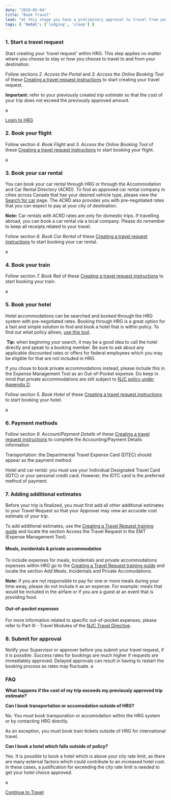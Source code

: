 ```yaml
---
date: "2019-05-04"
title: "Book Travel"
lead: "At this stage you have a preliminary approval to travel from your Supervisor and are ready to book your transporation, accomodation, and other services.  This guide is appliacle only to those departments that currently use the HRG system to book travel."
tags: { 'hotel': ['lodging', 'sleep'] }
--- 
```

<article class="content-left col-xs-12 col-sm-12 col-md-12">

<div class="card px-4 pt-4 my-4 bg-light">
    <div class="row">
        <div class="col-sm-8">

### 1. Start a travel request

Start creating your 'travel request' within HRG.  This step applies no matter where you choose to stay or how you choose to travel to and from your destination.

Follow sections *2. Access the Portal* and *3. Access the Online Booking Tool* of these [Creating a travel request instructions](https://hrg.exceedlms.com/student/activity/220776-en-ug-creating-a-travel-request) to start creating your travel request. 

**Important:** refer to your previously created *trip estimate* so that the cost of your trip does not exceed the previously approved amount.

a
        </div>
        <div class="col-sm-4">
            <p class="text-center"><a href="https://isuite6.hrgworldwide.com/gcportal/en-ca/sts.aspx"  class="btn btn-primary my-4 px-4" target="_blank">Login to HRG</a></p>
        </div>
    </div>
</div>

<div class="card px-4 pt-4 my-4 bg-light">
    <div class="row">
        <div class="col-sm-8">

### 2. Book your flight


Follow section *4. Book Flight* and *3. Access the Online Booking Tool* of these [Creating a travel request instructions](https://hrg.exceedlms.com/student/activity/220776-en-ug-creating-a-travel-request) to start booking your flight.
​

a
        </div>
        <div class="col-sm-4">
        </div>
    </div>
</div>

<div class="card px-4 pt-4 my-4 bg-light">
    <div class="row">
        <div class="col-sm-8">

### 3. Book your car rental

You can book your car rental through HRG or through the Accommodation and Car Rental Directory (ACRD).  To find an approved car rental company in cities across Canada that has your desired vehicle type, please view the [Search for car](https://rehelv-acrd.tpsgc-pwgsc.gc.ca/ACRDS/rechercher-search-4-eng.aspx) page. The ACRD also provides you with pre-negotiated rates that you can expect to pay at your city of destination.

**Note:** Car rentals with ACRD rates are only for domestic trips. If travelling abroad, you can book a car rental via a local company. Please do remember to keep all receipts related to your travel.  

Follow section *6. Book Car Rental* of these [Creating a travel request instructions](https://hrg.exceedlms.com/student/activity/220776-en-ug-creating-a-travel-request) to start booking your car rental.
​

a
        </div>
        <div class="col-sm-4">
        </div>
    </div>
</div>

<div class="card px-4 pt-4 my-4 bg-light">
    <div class="row">
        <div class="col-sm-8">

### 4. Book your train
 

Follow section *7. Book Rail* of these [Creating a travel request instructions](https://hrg.exceedlms.com/student/activity/220776-en-ug-creating-a-travel-request) to start booking your train.
​

a
        </div>
        <div class="col-sm-4">
        </div>
    </div>
</div>

<div class="card px-4 pt-4 my-4 bg-light">
    <div class="row">
        <div class="col-sm-8">

### 5. Book your hotel

Hotel accommodations can be searched and booked through the HRG system with pre-negotiated rates. Booking through HRG is a great option for a fast and simple solution to find and book a hotel that is within policy. To find out what policy allows, [use this tool](/en/rates/).
​

​
**Tip:** when beginning your search, it may be a good idea to call the hotel directly and speak to a booking member. Be sure to ask about any applicable discounted rates or offers for federal employees which you may be eligible for that are not included in HRG.

If you chose to book private accommodations instead, please include this in the Expense Management Tool as an Out-of-Pocket expense. Do keep in mind that private accommodations are still subject to [NJC policy under Appendix D](https://www.njc-cnm.gc.ca/directive/app_d/en). 

Follow section *5. Book Hotel* of these [Creating a travel request instructions](https://hrg.exceedlms.com/student/activity/220776-en-ug-creating-a-travel-request) to start booking your hotel.
​

a
        </div>
        <div class="col-sm-4">
        </div>
    </div>
</div>



<div class="card px-4 pt-4 my-4 bg-light">
    <div class="row">
        <div class="col-sm-8">

### 6. Payment methods

Follow section *9. Account/Payment Details* of these [Creating a travel request instructions](https://hrg.exceedlms.com/student/activity/220776-en-ug-creating-a-travel-request) to complete the Accounting/Payment Details information

Transportation: the Departmental Travel Expense Card (DTEC) should appear as the payment method.

Hotel and car rental: you must use your Individual Designated Travel Card (IDTC) or your personal credit card. However, the IDTC card is the preferred method of payment.
        </div>
        <div class="col-sm-4">
        </div>
    </div>
</div>



<div class="card px-4 pt-4 my-4 bg-light">
    <div class="row">
        <div class="col-sm-8">

### 7. Adding additional estimates

Before your trip is finalized, you must first add all other additional estimates to your Travel Request so that your Approver may view an accurate cost estimate of your trip.


To add additional estimates, use the [Creating a Travel Request training guide](https://hrg.exceedlms.com/student/activity/220776-en-ug-creating-a-travel-request) and locate the section Access the Travel Request in the EMT (Expense Management Tool).

#### Meals, incidentals & private accommodation

To include expenses for meals, incidentals and private accommodations expenses within HRG go to the [Creating a Travel Request training guide](https://hrg.exceedlms.com/student/activity/220776-en-ug-creating-a-travel-request) and locate the section Add Meals, Incidentals and Private Accomodations.

**Note:** if you are not responsible to pay for one or more meals during your time away, please do not include it as an expense. For example: meals that would be included in the airfare or if you are a guest at an event that is providing food.

#### Out-of-pocket expenses
For more information related to specific out-of-pocket expenses, please refer to Part III - Travel Modules of the [NJC Travel Directive](https://www.njc-cnm.gc.ca/directive/d10/v238/en).
​        </div>
        <div class="col-sm-4">
        </div>
    </div>
</div>



<div class="card px-4 pt-4 my-4 bg-light">
    <div class="row">
        <div class="col-sm-8">

### 8. Submit for approval

Notify your Supervisor or approver before you submit your travel request, if it is possible. Success rates for bookings are much higher if requests are immediately approved. Delayed approvals can result in having to restart the booking process as rates may fluctuate. 
a
        </div>
        <div class="col-sm-4">
        </div>
    </div>
</div>

<div class="card p-4 my-4 bg-light">
    <div class="row">
        <div class="col-sm-8">

### FAQ

**What happens if the cost of my trip exceeds my previously approved trip estimate?**


**Can I book transportation or accomodation outside of HRG?**

No.  You must book transporation or accomodation within the HRG system or by contacting HRG directly.

As an exception, you must book train tickets outside of HRG for international travel. 

**Can I book a hotel which falls outside of policy?**

Yes.  It is possible to book a hotel which is above your city rate limit, as there are many external factors which could contribute to an increased hotel cost. In these cases, a justification for exceeding the city rate limit is needed to get your hotel choice approved.

a
        </div>
        <div class="col-sm-4">
            <!-- <p class="text-center">
                <a href="/en/book"  class="btn btn-primary my-4 px-4" target="_blank">Trip Estimator</a>
            </p> -->
        </div>
    </div>
</div>


<p class="text-center">
    <a href="/en/travel" class="btn btn-outline-primary my-4 px-4">Continue to Travel</a>
</p>

</article>